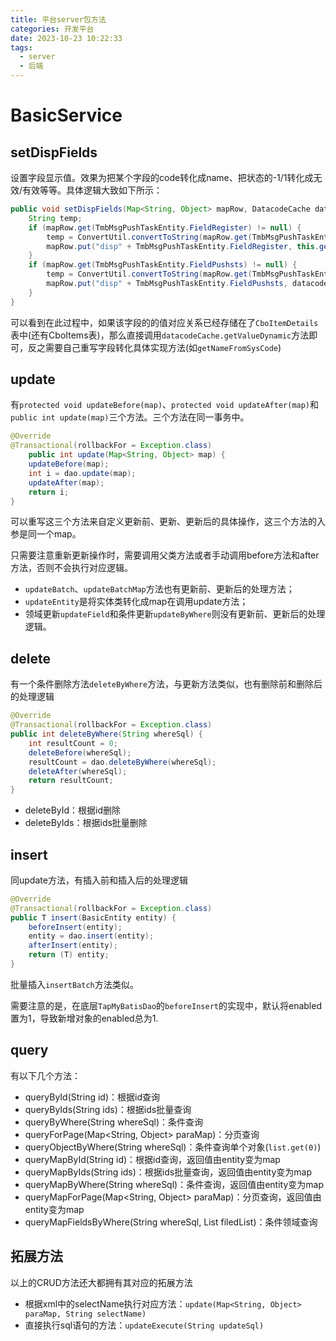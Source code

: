 ```yaml
---
title: 平台server包方法
categories: 开发平台 
date: 2023-10-23 10:22:33
tags: 
  - server
  - 后端
---
```


# BasicService

## setDispFields

设置字段显示值。效果为把某个字段的code转化成name、把状态的-1/1转化成无效/有效等等。具体逻辑大致如下所示：

```java
public void setDispFields(Map<String, Object> mapRow, DatacodeCache datacodeCache) {
    String temp;
    if (mapRow.get(TmbMsgPushTaskEntity.FieldRegister) != null) {
        temp = ConvertUtil.convertToString(mapRow.get(TmbMsgPushTaskEntity.FieldRegister));
        mapRow.put("disp" + TmbMsgPushTaskEntity.FieldRegister, this.getNameFromSysCode(temp));
    }
    if (mapRow.get(TmbMsgPushTaskEntity.FieldPushsts) != null) {
        temp = ConvertUtil.convertToString(mapRow.get(TmbMsgPushTaskEntity.FieldPushsts));
        mapRow.put("disp" + TmbMsgPushTaskEntity.FieldPushsts, datacodeCache.getValueDynamic("Pushsts", temp, CboItemDetailsEntity.FieldCode, CboItemDetailsEntity.FieldName));
    }
}
```

可以看到在此过程中，如果该字段的的值对应关系已经存储在了`CboItemDetails`表中(还有CboItems表)，那么直接调用`datacodeCache.getValueDynamic`方法即可，反之需要自己重写字段转化具体实现方法(如`getNameFromSysCode`)

## update

有`protected void updateBefore(map)`、`protected void updateAfter(map)`和`public int update(map)`三个方法。三个方法在同一事务中。

```java
@Override
@Transactional(rollbackFor = Exception.class)
	public int update(Map<String, Object> map) {
	updateBefore(map);
	int i = dao.update(map);
	updateAfter(map);
	return i;
}
```

可以重写这三个方法来自定义更新前、更新、更新后的具体操作，这三个方法的入参是同一个map。

只需要注意重新更新操作时，需要调用父类方法或者手动调用before方法和after方法，否则不会执行对应逻辑。

- `updateBatch`、`updateBatchMap`方法也有更新前、更新后的处理方法；
- `updateEntity`是将实体类转化成map在调用update方法；
- 领域更新`updateField`和条件更新`updateByWhere`则没有更新前、更新后的处理逻辑。

## delete

有一个条件删除方法`deleteByWhere`方法，与更新方法类似，也有删除前和删除后的处理逻辑

```java
@Override
@Transactional(rollbackFor = Exception.class)
public int deleteByWhere(String whereSql) {
	int resultCount = 0;
	deleteBefore(whereSql);
	resultCount = dao.deleteByWhere(whereSql);
	deleteAfter(whereSql);
	return resultCount;
}
```

- deleteById：根据id删除
- deleteByIds：根据ids批量删除

## insert

同update方法，有插入前和插入后的处理逻辑

```java
@Override
@Transactional(rollbackFor = Exception.class)
public T insert(BasicEntity entity) {
    beforeInsert(entity);
    entity = dao.insert(entity);
    afterInsert(entity);
    return (T) entity;
}
```

批量插入`insertBatch`方法类似。

需要注意的是，在底层`TapMyBatisDao`的`beforeInsert`的实现中，默认将enabled置为1，导致新增对象的enabled总为1.

## query

有以下几个方法：

- queryById(String id)：根据id查询
- queryByIds(String ids)：根据ids批量查询
- queryByWhere(String whereSql)：条件查询
- queryForPage(Map<String, Object> paraMap)：分页查询
- queryObjectByWhere(String whereSql)：条件查询单个对象(`list.get(0)`)
- queryMapById(String id)：根据id查询，返回值由entity变为map
- queryMapByIds(String ids)：根据ids批量查询，返回值由entity变为map
- queryMapByWhere(String whereSql)：条件查询，返回值由entity变为map
- queryMapForPage(Map<String, Object> paraMap)：分页查询，返回值由entity变为map
- queryMapFieldsByWhere(String whereSql, List<String> filedList)：条件领域查询

## 拓展方法

以上的CRUD方法还大都拥有其对应的拓展方法

- 根据xml中的selectName执行对应方法：`update(Map<String, Object> paraMap, String selectName)`
- 直接执行sql语句的方法：`updateExecute(String updateSql)`

